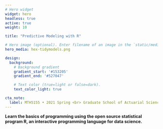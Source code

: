 ```yaml
---
# Hero widget
widget: hero
headless: true
active: true
weight: 10

title: "Predictive Modeling with R"

# Hero image (optional). Enter filename of an image in the `static/media/` folder.
hero_media: hex-tidymodels.png

design:
  background:
    # Background gradient
    gradient_start: '#153205'
    gradient_end: '#527047'

    # Text color (true=light or false=dark).
    text_color_light: true

cta_note:
  label: MTH5155 • 2021 Spring <br> Graduate School of Actuarial Science <br> Sungkyunkwan University (SKKU)
---
```


**Learn the basics of programming using the open source statistical program R, an interactive programming language for data science.**